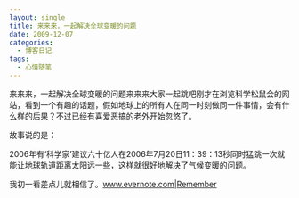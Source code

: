```yaml
---
layout: single
title: 来来来，一起解决全球变暖的问题
date: 2009-12-07
categories:
  - 博客日记
tags:
  - 心情随笔
---
```


来来来，一起解决全球变暖的问题来来来大家一起跳吧刚才在浏览科学松鼠会的网站，看到一个有趣的话题，假如地球上的所有人在同一时刻做同一件事情，会有什么样的后果？不过已经有喜爱恶搞的老外开始忽悠了。

故事说的是：

2006年有‘科学家’建议六十亿人在2006年7月20日11：39：13秒同时猛跳一次就能让地球轨道距离太阳远一些，这样就很好地解决了气候变暖的问题。

我初一看差点儿就相信了。www.evernote.com|Remember
